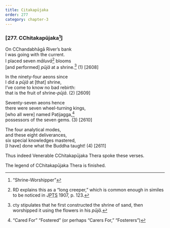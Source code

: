 ```yaml
---
title: Citakapūjaka
order: 277
category: chapter-3
---
```


### \[277. <span class="diacritics" data-state="on">C</span><span class="no-diacritics" data-state="off">Ch</span>itakapūjaka[^1]\]

On <span class="diacritics" data-state="on">C</span><span class="no-diacritics" data-state="off">Ch</span>andabhāgā River’s bank  
I was going with the current.  
I placed seven *māluvā*[^2] blooms  
\[and performed\] *pūjā* at a shrine.[^3] (1) \[2608\]

In the ninety-four aeons since  
I did a *pūjā* at \[that\] shrine,  
I’ve come to know no bad rebirth:  
that is the fruit of shrine-*pūjā*. (2) \[2609\]

Seventy-seven aeons hence  
there were seven wheel-turning kings,  
\[who all were\] named Paṭijagga,[^4]  
possessors of the seven gems. (3) \[2610\]

The four analytical modes,  
and these eight deliverances,  
six special knowledges mastered,  
\[I have\] done what the Buddha taught! (4) \[2611\]

Thus indeed Venerable <span class="diacritics" data-state="on">C</span><span class="no-diacritics" data-state="off">Ch</span>itakapūjaka Thera spoke these verses.

The legend of <span class="diacritics" data-state="on">C</span><span class="no-diacritics" data-state="off">Ch</span>itakapūjaka Thera is finished.

[^1]: “Shrine-Worshipper”

[^2]: RD explains this as a “long creeper,” which is common enough in similes to be noticed in J<abbr title="Pali Text Society">PTS</abbr> 1907, p. 123.

[^3]: cty stipulates that he first constructed the shrine of sand, then worshipped it using the flowers in his *pūjā*.

[^4]: “Cared For” “Fostered” (or perhaps “Carers For,” “Fosterers”)
